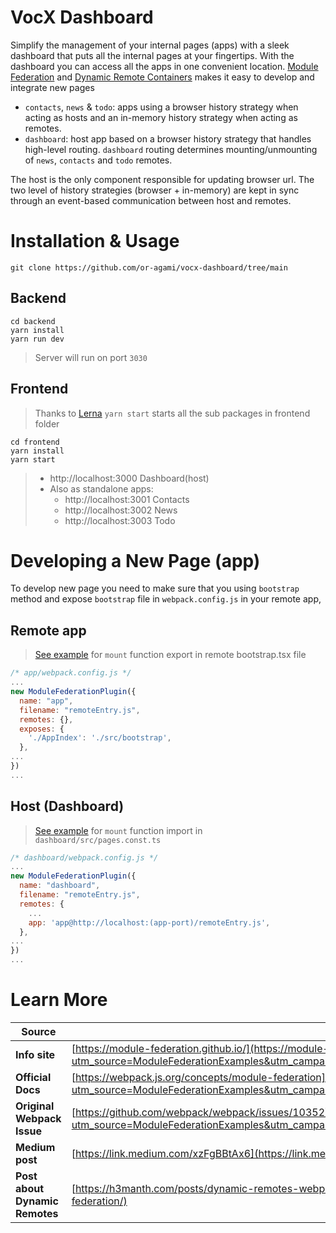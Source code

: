 # VocX Dashboard

Simplify the management of your internal pages (apps) with a sleek dashboard that puts all the internal pages at your fingertips.
With the dashboard you can access all the apps in one convenient location.
[Module Federation](https://webpack.js.org/concepts/module-federation/) and [Dynamic Remote Containers](https://webpack.js.org/concepts/module-federation/#dynamic-remote-containers) makes it easy to develop and integrate new pages

- `contacts`, `news` & `todo`: apps using a browser history strategy when acting as hosts and an in-memory history strategy when acting as remotes.
- `dashboard`: host app based on a browser history strategy that handles high-level routing. `dashboard` routing determines mounting/unmounting of `news`, `contacts` and `todo` remotes.

The host is the only component responsible for updating browser url. The two level of history strategies (browser + in-memory) are kept in sync through an event-based communication between host and remotes.

# Installation & Usage

```
git clone https://github.com/or-agami/vocx-dashboard/tree/main
```

## Backend

```
cd backend
yarn install
yarn run dev
```

> Server will run on port `3030`

## Frontend

> Thanks to [Lerna](https://lerna.js.org/) `yarn start` starts all the sub packages in frontend folder

```
cd frontend
yarn install
yarn start
```

> - http://localhost:3000 Dashboard(host)
> - Also as standalone apps:
>   - http://localhost:3001 Contacts
>   - http://localhost:3002 News
>   - http://localhost:3003 Todo

# Developing a New Page (app)

To develop new page you need to make sure that you using `bootstrap` method and expose `bootstrap` file in `webpack.config.js` in your remote app,

## Remote app

> [See example](https://github.com/or-agami/vocx-dashboard/blob/eeae453e77e9603f9acbfbf38a55c70a9a7807a2/frontend/contacts/src/bootstrap.tsx#L33) for `mount` function export in remote bootstrap.tsx file

```javascript
/* app/webpack.config.js */
...
new ModuleFederationPlugin({
  name: "app",
  filename: "remoteEntry.js",
  remotes: {},
  exposes: {
    './AppIndex': './src/bootstrap',
  },
...
})
...
```

## Host (Dashboard)

> [See example](https://github.com/or-agami/vocx-dashboard/blob/eeae453e77e9603f9acbfbf38a55c70a9a7807a2/frontend/dashboard/src/pages.const.ts#L9) for `mount` function import in `dashboard/src/pages.const.ts`

```javascript
/* dashboard/webpack.config.js */
...
new ModuleFederationPlugin({
  name: "dashboard",
  filename: "remoteEntry.js",
  remotes: {
    ...
    app: 'app@http://localhost:(app-port)/remoteEntry.js',
  },
...
})
...
```

# Learn More

| Source                         | Link                                                                                                                                                                                                                             |
| ------------------------------ | -------------------------------------------------------------------------------------------------------------------------------------------------------------------------------------------------------------------------------- |
| **Info site**                  | [https://module-federation.github.io/](https://module-federation.github.io/redirect?utm_source=ModuleFederationExamples&utm_campaign=github_pages&utm_medium=https://module-federation.github.io/)                               |
| **Official Docs**              | [https://webpack.js.org/concepts/module-federation](https://module-federation.github.io/redirect?utm_source=ModuleFederationExamples&utm_campaign=webpack_docs&utm_medium=https://webpack.js.org/concepts/module-federation)     |
| **Original Webpack Issue**     | [https://github.com/webpack/webpack/issues/10352](https://module-federation.github.io/redirect?utm_source=ModuleFederationExamples&utm_campaign=merge_proposal_issue&utm_medium=https://github.com/webpack/webpack/issues/10352) |
| **Medium post**                | [https://link.medium.com/xzFgBBtAx6](https://link.medium.com/xzFgBBtAx6)                                                                                                                                                         |
| **Post about Dynamic Remotes** | [https://h3manth.com/posts/dynamic-remotes-webpack-module-federation/](https://h3manth.com/posts/dynamic-remotes-webpack-module-federation/)                                                                                     |
